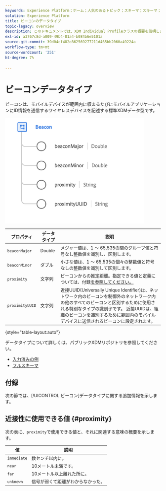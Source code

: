 ```yaml
---
keywords: Experience Platform；ホーム；人気のあるトピック；スキーマ；スキーマ；XDM；フィールド；スキーマ；スキーマ；ビーコン；インタラクションの詳細；データ型；データ型；
solution: Experience Platform
title: ビーコンのデータタイプ
topic-legacy: overview
description: このドキュメントでは、XDM Individual Profileクラスの概要を説明します。
exl-id: a3767c8d-a009-49b4-81a4-b084b6e5101a
source-git-commit: 39d04cf482e862569277211d465bb2060a49224a
workflow-type: tm+mt
source-wordcount: '251'
ht-degree: 7%

---
```


#  ビーコンデータタイプ

 ビーコンは、モバイルデバイスが範囲内に収まるたびにモバイルアプリケーションにID情報を通信するワイヤレスデバイスを記述する標準XDMデータ型です。

<img src="../images/data-types/beacon.png" width="450" /><br />

| プロパティ | データタイプ | 説明 |
| --- | --- | --- |
| `beaconMajor` | Double | メジャー値は、1 ～ 65,535の間のグループ値と符号なし整数値を識別し、区別します。 |
| `beaconMinor` | ダブル | 小さな値は、1 ～ 65,535の個々の整数値と符号なしの整数値を識別して区別します。 |
| `proximity` | 文字列 | ビーコンからの推定距離。指定できる値と定義については、付録[を参照してください。](#proximity) |
| `proximityUUID` | 文字列 | 近接UUID(Universally Unique Identifier)は、ネットワーク内のビーコンを制御外のネットワーク内の他のすべてのビーコンと区別するために使用される特別なタイプの識別子です。 近接UUIDは、組織のビーコンを識別するために範囲内のモバイルデバイスに送信されるビーコンに設定されます。 |

{style=&quot;table-layout:auto&quot;}

データタイプについて詳しくは、パブリックXDMリポジトリを参照してください。

* [入力済みの例](https://github.com/adobe/xdm/blob/master/components/datatypes/beacon-interaction-details.example.1.json)
* [フルスキーマ](https://github.com/adobe/xdm/blob/master/components/datatypes/beacon-interaction-details.schema.json)

## 付録

次の節では、[!UICONTROL ビーコン]データタイプに関する追加情報を示します。

## 近接性に使用できる値 {#proximity}

次の表に、`proximity`で使用できる値と、それに関連する意味の概要を示します。

| 値 | 説明 |
| --- | --- |
| `immediate` | 数センチ以内に。 |
| `near` | 10メートル未満です。 |
| `far` | 10メートル以上離れた所に。 |
| `unknown` | 信号が弱くて距離がわからなかった。 |
